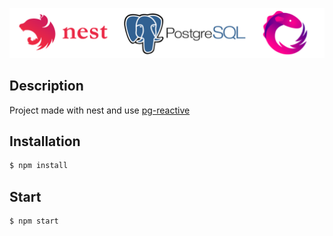 ![Nest](assets/logo.png)
## Description

Project made with nest and use [pg-reactive](https://github.com/haoliangyu/pg-reactive)
## Installation

```bash
$ npm install
```

## Start

```
$ npm start
```
